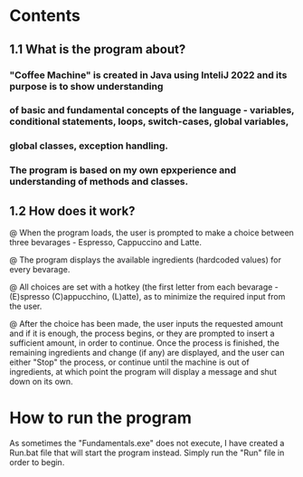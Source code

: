 # Contents

## 1.1 What is the program about?

### "Coffee Machine" is created in Java using InteliJ 2022 and its purpose is to show understanding 
### of basic and fundamental concepts of the language - variables, conditional statements, loops, switch-cases, global variables,
### global classes, exception handling.
### The program is based on my own epxperience and understanding of methods and classes.

## 1.2 How does it work?

 @ When the program loads, the user is prompted to make a choice between
three bevarages - Espresso, Cappuccino and Latte.

 @ The program displays the available ingredients (hardcoded values) for every bevarage.

 @ All choices are set with a hotkey (the first letter from each bevarage - (E)spresso
(C)appucchino, (L)atte), as to minimize the required input from the user.

 @ After the choice has been made, the user inputs the requested amount and if it is enough, the process begins, or they are prompted to insert a sufficient amount, 
 in order to continue. Once the process is finished, the remaining ingredients and change (if any) are displayed, and the user can either "Stop" the process, or 
 continue until the machine is out of ingredients, at which point the program will display a message and shut down on its own.
 
 # How to run the program
 As sometimes the "Fundamentals.exe" does not execute, I have created a Run.bat file that will start the program instead. Simply run the "Run" file in order to begin.
 
